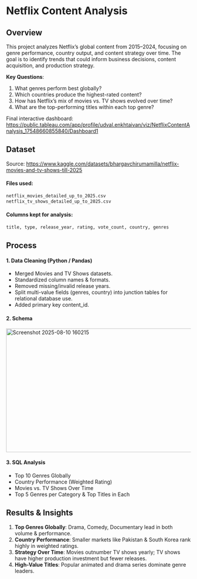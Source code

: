 # Netflix Content Analysis
## Overview
This project analyzes Netflix’s global content from 2015–2024, focusing on genre performance, country output, and content strategy over time.
The goal is to identify trends that could inform business decisions, content acquisition, and production strategy.

**Key Questions**:
1. What genres perform best globally?
2. Which countries produce the highest-rated content?
3. How has Netflix’s mix of movies vs. TV shows evolved over time?
4. What are the top-performing titles within each top genre?

Final interactive dashboard: https://public.tableau.com/app/profile/udval.enkhtaivan/viz/NetflixContentAnalysis_17548660855840/Dashboard1

## Dataset
Source: https://www.kaggle.com/datasets/bhargavchirumamilla/netflix-movies-and-tv-shows-till-2025

#### Files used:
```bash
netflix_movies_detailed_up_to_2025.csv
netflix_tv_shows_detailed_up_to_2025.csv
```

#### Columns kept for analysis:
```bash
title, type, release_year, rating, vote_count, country, genres
```

## Process
#### 1. Data Cleaning (Python / Pandas)
- Merged Movies and TV Shows datasets.
- Standardized column names & formats.
- Removed missing/invalid release years.
- Split multi-value fields (genres, country) into junction tables for relational database use.
- Added primary key content_id.

#### 2. Schema
   
   <img width="674" height="336" alt="Screenshot 2025-08-10 160215" src="https://github.com/user-attachments/assets/7baadb48-b66a-4899-9411-9750ab6e1ea1" />
   
#### 3. SQL Analysis
- Top 10 Genres Globally
- Country Performance (Weighted Rating)
- Movies vs. TV Shows Over Time
- Top 5 Genres per Category & Top Titles in Each

## Results & Insights
1. **Top Genres Globally**: Drama, Comedy, Documentary lead in both volume & performance.
2. **Country Performance**: Smaller markets like Pakistan & South Korea rank highly in weighted ratings.
3. **Strategy Over Time**: Movies outnumber TV shows yearly; TV shows have higher production investment but fewer releases.
4. **High-Value Titles**: Popular animated and drama series dominate genre leaders.
























